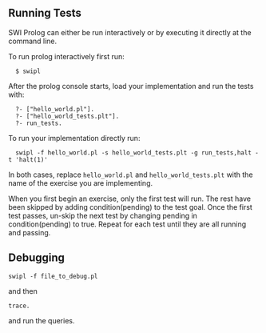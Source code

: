 ## Running Tests

SWI Prolog can either be run interactively or by executing it directly at the command line.

To run prolog interactively first run:

      $ swipl

After the prolog console starts, load your implementation and run the tests with:

      ?- ["hello_world.pl"].
      ?- ["hello_world_tests.plt"].
      ?- run_tests.

To run your implementation directly run:

      swipl -f hello_world.pl -s hello_world_tests.plt -g run_tests,halt -t 'halt(1)'

In both cases, replace `hello_world.pl` and `hello_world_tests.plt` with the name of the exercise you are implementing.

When you first begin an exercise, only the first test will run. The rest have been skipped by adding condition(pending) to the test goal. Once the first test passes, un-skip the next test by changing pending in condition(pending) to true. Repeat for each test until they are all running and passing.



## Debugging

```
swipl -f file_to_debug.pl
```

and then 

```
trace.
```

and run the queries. 
